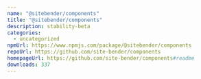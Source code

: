 ```yaml
---
name: "@sitebender/components"
title: "@sitebender/components"
description: stability-beta
categories:
  - uncategorized
npmUrl: https://www.npmjs.com/package/@sitebender/components
repoUrl: https://github.com/site-bender/components
homepageUrl: https://github.com/site-bender/components#readme
downloads: 337
---
```

